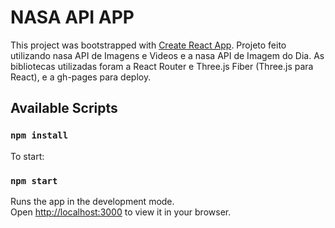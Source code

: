 # NASA API APP

This project was bootstrapped with [Create React App](https://github.com/facebook/create-react-app).
Projeto feito utilizando nasa API de Imagens e Videos e a nasa API de Imagem do Dia.
As bibliotecas utilizadas foram a React Router e Three.js Fiber (Three.js para React), e a gh-pages para deploy.

## Available Scripts

### `npm install`

To start:

### `npm start`

Runs the app in the development mode.\
Open [http://localhost:3000](http://localhost:3000) to view it in your browser.
